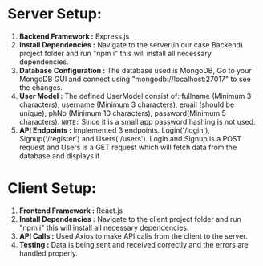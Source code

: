 # Server Setup:

1. **Backend Framework :** Express.js
2. **Install Dependencies :** Navigate to the server(in our case Backend) project folder and run "npm i" this will install all necessary dependencies.
3. **Database Configuration :** The database used is MongoDB, Go to your MongoDB GUI and connect using "mongodb://localhost:27017" to see the changes.
4. **User Model :** The defined UserModel consist of: fullname (Minimum 3 characters), username (Minimum 3 characters), email (should be unique), phNo (Minimum 10 characters), password(Minimum 5 characters). `NOTE:` Since it is a small app password hashing is not used.  
5. **API Endpoints :** Implemented 3 endpoints. Login('/login'), Signup('/register') and Users('/users'). Login and Signup is a POST request and Users is a GET request which will fetch data from the database and displays it

# Client Setup:

1. **Frontend Framework :** React.js
2. **Install Dependencies :** Navigate to the client project folder and run "npm i" this will install all necessary dependencies.
3. **API Calls :** Used Axios to make API calls from the client to the server.
4. **Testing :** Data is being sent and received correctly and the errors are handled properly.